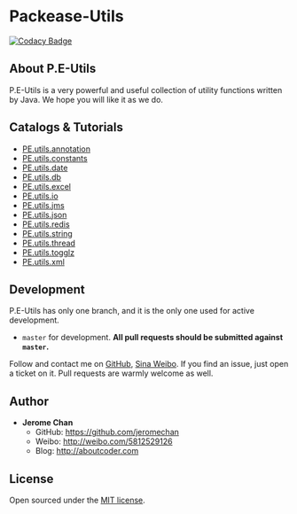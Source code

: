 Packease-Utils
==================

[![Codacy Badge](https://api.codacy.com/project/badge/Grade/5a356c3a08474a18966c221acd1bafaf)](https://www.codacy.com/app/jerome.chan369/packease-utils-java?utm_source=github.com&amp;utm_medium=referral&amp;utm_content=packease/packease-utils-java&amp;utm_campaign=Badge_Grade)

## About P.E-Utils

P.E-Utils is a very powerful and useful collection of utility functions written by Java. We hope you will like it as we do.

## Catalogs & Tutorials

* [PE.utils.annotation](src/main/java/com/aboutcoder/packease/utils/annotation/)
* [PE.utils.constants](src/main/java/com/aboutcoder/packease/utils/constants/)
* [PE.utils.date](src/main/java/com/aboutcoder/packease/utils/date/)
* [PE.utils.db](src/main/java/com/aboutcoder/packease/utils/db/)
* [PE.utils.excel](src/main/java/com/aboutcoder/packease/utils/excel/)
* [PE.utils.io](src/main/java/com/aboutcoder/packease/utils/io/)
* [PE.utils.jms](src/main/java/com/aboutcoder/packease/utils/jms/)
* [PE.utils.json](src/main/java/com/aboutcoder/packease/utils/json/)
* [PE.utils.redis](src/main/java/com/aboutcoder/packease/utils/redis/)
* [PE.utils.string](src/main/java/com/aboutcoder/packease/utils/string/)
* [PE.utils.thread](src/main/java/com/aboutcoder/packease/utils/thread/)
* [PE.utils.togglz](src/main/java/com/aboutcoder/packease/utils/togglz/)
* [PE.utils.xml](src/main/java/com/aboutcoder/packease/utils/xml/)

## Development

P.E-Utils has only one branch, and it is the only one used for active development.

- `master` for development.  **All pull requests should be submitted against `master`.**

Follow and contact me on [GitHub](https://github.com/jeromechan), [Sina Weibo](http://weibo.com/5812529126). 
If you find an issue, just open a ticket on it. Pull requests are warmly welcome as well.

## Author
- **Jerome Chan**
	- GitHub: <https://github.com/jeromechan>
	- Weibo: <http://weibo.com/5812529126>
	- Blog: <http://aboutcoder.com>

## License

Open sourced under the [MIT license](LICENSE.md).


